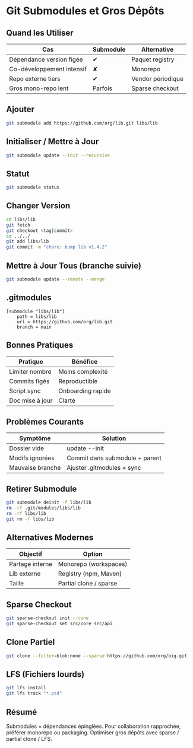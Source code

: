 # Git Submodules et Gros Dépôts

## Quand les Utiliser
| Cas | Submodule | Alternative |
|-----|-----------|-------------|
| Dépendance version figée | ✔ | Paquet registry |
| Co-développement intensif | ✘ | Monorepo |
| Repo externe tiers | ✔ | Vendor périodique |
| Gros mono-repo lent | Parfois | Sparse checkout |

## Ajouter
```bash
git submodule add https://github.com/org/lib.git libs/lib
```

## Initialiser / Mettre à Jour
```bash
git submodule update --init --recursive
```

## Statut
```bash
git submodule status
```

## Changer Version
```bash
cd libs/lib
git fetch
git checkout <tag|commit>
cd ../../
git add libs/lib
git commit -m "chore: bump lib v1.4.2"
```

## Mettre à Jour Tous (branche suivie)
```bash
git submodule update --remote --merge
```

## .gitmodules
```
[submodule "libs/lib"]
	path = libs/lib
	url = https://github.com/org/lib.git
	branch = main
```

## Bonnes Pratiques
| Pratique | Bénéfice |
|----------|----------|
| Limiter nombre | Moins complexité |
| Commits figés | Reproductible |
| Script sync | Onboarding rapide |
| Doc mise à jour | Clarté |

## Problèmes Courants
| Symptôme | Solution |
|----------|---------|
| Dossier vide | update --init |
| Modifs ignorées | Commit dans submodule + parent |
| Mauvaise branche | Ajuster .gitmodules + sync |

## Retirer Submodule
```bash
git submodule deinit -f libs/lib
rm -rf .git/modules/libs/lib
rm -rf libs/lib
git rm -f libs/lib
```

## Alternatives Modernes
| Objectif | Option |
|----------|-------|
| Partage interne | Monorepo (workspaces) |
| Lib externe | Registry (npm, Maven) |
| Taille | Partial clone / sparse |

## Sparse Checkout
```bash
git sparse-checkout init --cone
git sparse-checkout set src/core src/api
```

## Clone Partiel
```bash
git clone --filter=blob:none --sparse https://github.com/org/big.git
```

## LFS (Fichiers lourds)
```bash
git lfs install
git lfs track "*.psd"
```

## Résumé
Submodules = dépendances épinglées. Pour collaboration rapprochée, préférer monorepo ou packaging. Optimiser gros dépôts avec sparse / partial clone / LFS.
